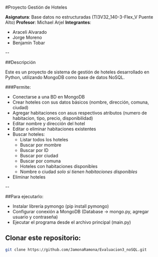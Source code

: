 #Proyecto Gestión de Hoteles 

**Asignatura**: Base datos no estructuradas (TI3V32_140-3-Flex_V Puente Alto)
**Profesor**: Michael Arjel
**Integrantes**: 
- Araceli Alvarado
- Jorge Moreno
- Benjamín Tobar

--

##Descripción

Este es un proyecto de sistema de gestión de hoteles desarrollado en Python, utilizando MongoDB como base de datos NoSQL. 

###Permite:

- Conectarse a una BD en MongoDB
- Crear hoteles con sus datos básicos (nombre, dirección, comuna, ciudad)
- Agregar habitaciones con asus respectivos atributos (numero de habitacion, tipo, precio, disponibilidad)
- Editar nombre y dirección del hotel
- Editar o eliminar habitaciones existentes
- Buscar hoteles:
  - Listar todos los hoteles
  - Buscar por mombre
  - Buscar por ID
  - Buscar por ciudad
  - Buscar por comuna
  - Hoteles con habitaciones disponibles
  - Nombre o ciudad *solo si tienen habitaciones disponibles*
- Eliminar hoteles

--

##Para ejecutarlo:
- Instalar librería pymongo (pip install pymongo)
- Configurar conexión a MongoDB (Database -> mongo.py, agregar usuario y contraseña)
- Ejecutar el programa desde el archivo principal (main.py)
## Clonar este repositorio:
   ```bash
   git clone https://github.com/JamonaRamona/Evaluacion3_noSQL.git
